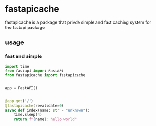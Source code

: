 
# fastapicache
fastapicache is a package that privde simple and fast caching system for the fastapi package


## usage

### fast and simple

```py
import time 
from fastapi import FastAPI
from fastapicache import fastapicache


app = FastAPI()


@app.get('/')
@fastapicache(revalidate=0)
async def index(name: str = "unknown"):
    time.sleep(4)
    return f"{name}: hello world"
```

